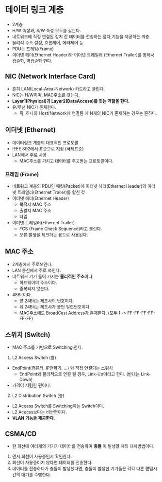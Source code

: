 # 데이터 링크 계층
- 2계층
- H/W 속성과, S/W 속성 모두를 갖는다.
- 네트워크에 직접 연결된 장치 간 데이터를 전송하는 절차,기능을 제공하는 계층
- 물리적 주소 설정, 흐름제어, 에러제어 등
- PDU는 프레임(Frame)
- 이더넷 헤더(Ethernet Header)와 이더넷 트레일러 (Ethernet Trailer)를 통해서
  캡슐화, 역캡슐화 한다.

## NIC (Network Interface Card)
- 흔히 LAN(Local-Area-Network) 카드라고 불린다.
- NIC는 H/W이며, MAC주소를 갖는다.
- **Layer1(Physical)과 Layer2(DataAccess)를 잇는 역할을 한다.**
- 유/무선 NIC가 존재한다.
  - 즉, 하나의 Host(Network에 연결된 에 N개의 NIC가 존재하는 경우는 흔하다.

## 이더넷 (Ethernet)
- 데이터링크 계층의 대표적인 프로토콜
- IEEE 802에서 표준으로 지정 (국제표준)
- LAN에서 주로 사용
  - MAC주소를 가지고 데이터를 주고받는 프로토콜이다.

### 프레임 (Frame)
- 네트워크 계층의 PDU인 패킷(Packet)에 이더넷 헤더(Ethernet Header)와 이더넷 트레일러(Ethernet Trailer)를 합친 것
- 이더넷 헤더(Ethernet Header)
  - 목적지 MAC 주소
  - 출발지 MAC 주소
  - 타입
- 이더넷 트레일러(Ethernet Trailer)
  - FCS (Frame Check Sequence)라고 불린다.
  - 오류 발생을 체크하는 용도로 사용된다.

## MAC 주소
- 2계층에서 주로쓰인다.
- LAN 통신에서 주로 쓰인다.
- 네트워크 기기 들이 가지는 **물리적인 주소**이다.
  - 하드웨어의 주소이다.
  - 중복되지 않는다.
- 48Bit이다.
  - 앞 24Bit는 제조사의 번호이다.
  - 뒤 24Bit는 제조사가 붙인 일련번호이다.
  - MAC주소에도 BroadCast Address가 존재한다. (모두 1 -> FF-FF-FF-FF-FF-FF)

## 스위치 (Switch)
- MAC 주소를 기반으로 Switching 한다.
1. L2 Access Switch (방)
  - EndPoint(컴퓨터, IP전화기, ...) 와 직접 연결되는 스위치
    - EndPoint와 물리적으로 연결 될 경우, Link-Up이라고 한다. (반대는 Link-Down)
  - 가격이 저렴한 편이다.
2. L2 Distribution Switch (층)
  - L2 Access Switch를 Switching하는 Switch이다.
  - L2 Acecss보다는 비싼편이다.
  - **VLAN 기능을 제공한다.**


## CSMA/CD
- 한 회선에 여러개의 기기가 데이터를 전송하여 **충돌** 이 발생할 때의 대처방법이다.
1. 먼저 회선이 사용중인지 확인한다.
2. 회선이 사용중이지 않다면 데이터를 전송한다.
3. 데이터를 전송하다가 충돌이 발생했다면, 충돌이 발생한 기기들은 각각 다른 랜덤시간의 대기를 수행한다.